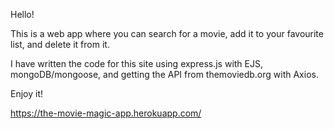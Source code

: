 Hello!

This is a web app where you can search for a movie, add it to your favourite list, and delete it from it.

I have written the code for this site using express.js with EJS, mongoDB/mongoose, and getting the API from themoviedb.org with Axios.

Enjoy it!

https://the-movie-magic-app.herokuapp.com/